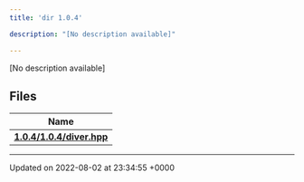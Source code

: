 ```yaml
---
title: 'dir 1.0.4'

description: "[No description available]"

---
```







[No description available]

## Files

| Name           |
| -------------- |
| **[1.0.4/1.0.4/diver.hpp](/documentation/code/darkbit_development/files/1_80_84_2diver_8hpp/#file-1.0.4/diver.hpp)**  |






-------------------------------

Updated on 2022-08-02 at 23:34:55 +0000
